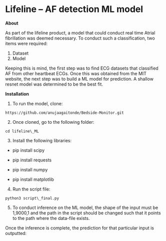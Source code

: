 #
# Lifeline – AF detection ML model

**About**

As part of the lifeline product, a model that could conduct real time Atrial fibrillation was deemed necessary. To conduct such a classification, two items were required:

1. Dataset
2. Model

Keeping this is mind, the first step was to find ECG datasets that classified AF from other heartbeat ECGs. Once this was obtained from the MIT website, the next step was to build a ML model for prediction. A shallow resnet model was determined to be the best fit.

**Installation**

1. To run the model, clone:

``` https://github.com/anujaagaitonde/Bedside-Monitor.git ```

2. Once cloned, go to the following folder:

``` cd lifeline\_ML ```

3. Install the following libraries:

* pip install scipy

* pip install requests

* pip install numpy

* pip install matplotlib

4. Run the script file:

 ```python3 script\_final.py ```

5. To conduct inference on the ML model, the shape of the input must be 1,9000,1 and the path in the script should be changed such that it points to the path where the data-file exists.

Once the inference is complete, the prediction for that particular input is outputted:



